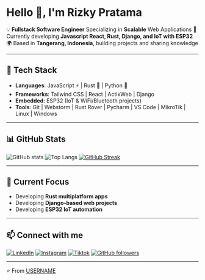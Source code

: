 # Hello 👋, I'm Rizky Pratama 

💡 **Fullstack Software Engineer** Specializing in **Scalable** Web Applications
🚀 Currently developing **Javascript React, Rust, Django, and IoT with ESP32**
🌍 Based in **Tangerang, Indonesia**, building projects and sharing knowledge

---

## 🔧 Tech Stack
- **Languages**: JavaScript ⚡ | Rust 🦀 | Python 🐍
- **Frameworks**: Tailwind CSS | React | ActixWeb | Django
- **Embedded**: ESP32 (IoT & WiFi/Bluetooth projects)
- **Tools**: Git | Webstorm | Rust Rover | Pycharm | VS Code | MikroTik | Linux | Windows

---

## 📊 GitHub Stats
![GitHub stats](https://github-readme-stats.vercel.app/api?username=rizkypratamatan&show_icons=true&theme=tokyonight)
![Top Langs](https://github-readme-stats.vercel.app/api/top-langs/?username=rizkypratamatan&layout=compact&theme=tokyonight)
[![GitHub Streak](https://streak-stats.demolab.com?user=rizkypratamatan&theme=tokyonight)](https://git.io/streak-stats)

---

## 🌱 Current Focus
- Developing **Rust multiplatform apps**
- Developing **Django-based web projects**
- Developing **ESP32 IoT automation**

---

## 📫 Connect with me  
[![LinkedIn](https://img.shields.io/badge/LinkedIn-0077B5?style=for-the-badge&logo=linkedin&logoColor=white)](https://www.linkedin.com/in/rizkypratamatan)
[![Instagram](https://img.shields.io/badge/Instagram-E4405F?style=for-the-badge&logo=instagram&logoColor=white)](https://instagram.com/rizky.tech)
[![Tiktok](https://img.shields.io/badge/TikTok-%23000000.svg?style=for-the-badge&logo=TikTok&logoColor=white)](https://www.tiktok.com/@rizky.tech)
[![GitHub followers](https://img.shields.io/github/followers/rizkypratamatan?style=for-the-badge&logo=github)](https://github.com/rizkypratamatan)

---

⭐️ From [USERNAME](https://github.com/rizkypratamatan)  
